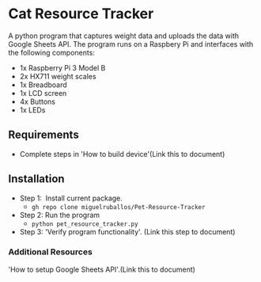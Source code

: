 # Cat Resource Tracker

A python program that captures weight data and uploads the data with Google Sheets API. The program runs on a Raspbery Pi and interfaces with the following components: 

*   1x Raspberry Pi 3 Model B
*   2x HX711 weight scales
*   1x Breadboard
*   1x LCD screen
*   4x Buttons
*   1x LEDs

## Requirements

*   Complete steps in 'How to build device'(Link this to document)

## Installation

*   Step 1:  Install current package. 
    *   `gh repo clone miguelruballos/Pet-Resource-Tracker`
*   Step 2: Run the program
    *   `python pet_resource_tracker.py`
*   Step 3: 'Verify program functionality'. (Link this step to document)

### Additional Resources

'How to setup Google Sheets API'.(Link this to document)
